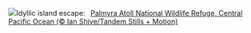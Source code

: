 ![](https://www.bing.com/th?id=OHR.PalmyraAtoll_EN-US8399787979_UHD.jpg&w=1000)Idyllic island escape:&nbsp;&ensp;[Palmyra Atoll National Wildlife Refuge, Central Pacific Ocean (© Ian Shive/Tandem Stills + Motion)](https://www.bing.com/th?id=OHR.PalmyraAtoll_EN-US8399787979_UHD.jpg)
<br><br/>
